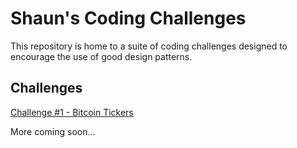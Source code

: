 # Shaun's Coding Challenges

This repository is home to a suite of coding challenges
designed to encourage the use of good design patterns.

## Challenges

[Challenge #1 - Bitcoin Tickers](./bitcoin-tickers)

More coming soon...
